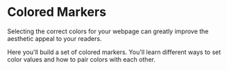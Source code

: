 # Colored Markers

Selecting the correct colors for your webpage can greatly improve the aesthetic appeal to your readers.

Here you'll build a set of colored markers. You'll learn different ways to set color values and how to pair colors with each other.
